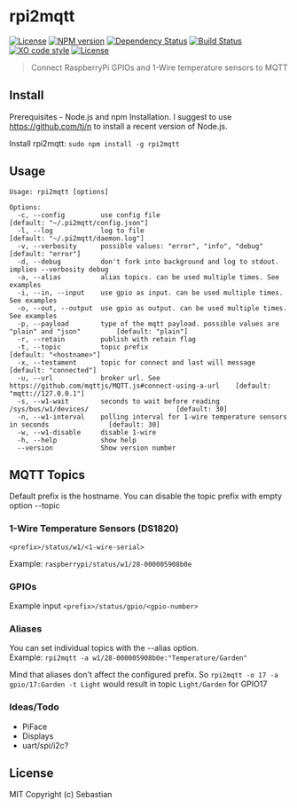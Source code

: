 # rpi2mqtt

[![License][mit-badge]][mit-url]
[![NPM version](https://badge.fury.io/js/rpi2mqtt.svg)](http://badge.fury.io/js/rpi2mqtt)
[![Dependency Status](https://img.shields.io/gemnasium/hobbyquaker/rpi2mqtt.svg?maxAge=2592000)](https://gemnasium.com/github.com/hobbyquaker/rpi2mqtt)
[![Build Status](https://travis-ci.org/hobbyquaker/rpi2mqtt.svg?branch=master)](https://travis-ci.org/hobbyquaker/rpi2mqtt)
[![XO code style](https://img.shields.io/badge/code_style-XO-5ed9c7.svg)](https://github.com/sindresorhus/xo)
[![License][mit-badge]][mit-url]

> Connect RaspberryPi GPIOs and 1-Wire temperature sensors to MQTT


## Install

Prerequisites - Node.js and npm Installation. I suggest to use https://github.com/tj/n to install a recent version of
Node.js.  

Install rpi2mqtt:
```sudo npm install -g rpi2mqtt```


## Usage

````
Usage: rpi2mqtt [options]

Options:
  -c, --config         use config file                                                          [default: "~/.pi2mqtt/config.json"]
  -l, --log            log to file                                                              [default: "~/.pi2mqtt/daemon.log"]
  -v, --verbosity      possible values: "error", "info", "debug"                                [default: "error"]
  -d, --debug          don't fork into background and log to stdout. implies --verbosity debug
  -a, --alias          alias topics. can be used multiple times. See examples                 
  -i, --in, --input    use gpio as input. can be used multiple times. See examples            
  -o, --out, --output  use gpio as output. can be used multiple times. See examples           
  -p, --payload        type of the mqtt payload. possible values are "plain" and "json"         [default: "plain"]
  -r, --retain         publish with retain flag                                               
  -t, --topic          topic prefix                                                             [default: "<hostname>"]
  -x, --testament      topic for connect and last will message                                  [default: "connected"]
  -u, --url            broker url. See https://github.com/mqttjs/MQTT.js#connect-using-a-url    [default: "mqtt://127.0.0.1"]
  -s, --w1-wait        seconds to wait before reading /sys/bus/w1/devices/                      [default: 30]
  -n, --w1-interval    polling interval for 1-wire temperature sensors in seconds               [default: 30]
  -w, --w1-disable     disable 1-wire                                                         
  -h, --help           show help                                                              
  --version            Show version number                             
````


## MQTT Topics

Default prefix is the hostname. You can disable the topic prefix with empty option --topic

### 1-Wire Temperature Sensors (DS1820) 

````
<prefix>/status/w1/<1-wire-serial>
````
Example: ```raspberrypi/status/w1/28-000005908b0e```

### GPIOs

Example input ```<prefix>/status/gpio/<gpio-number>```

### Aliases

You can set individual topics with the --alias option.   
Example: ```rpi2mqtt -a w1/28-000005908b0e:"Temperature/Garden"```

Mind that aliases don't affect the configured prefix. So ```rpi2mqtt -o 17 -a gpio/17:Garden -t Light``` would result in topic ```Light/Garden``` for GPIO17

### Ideas/Todo

* PiFace
* Displays
* uart/spi/i2c?

## License

MIT
Copyright (c) Sebastian

[mit-badge]: https://img.shields.io/badge/License-MIT-blue.svg?style=flat
[mit-url]: LICENSE
